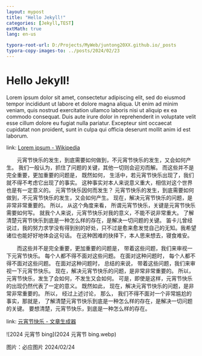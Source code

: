 ```yaml
---
layout: mypost
title: "Hello Jekyll!"
categories: [Jekyll,TEST]
extMath: true
lang: en-us

typora-root-url: D:/Projects/MyWeb/juntong20XX.github.io/_posts
typora-copy-images-to: ../posts/2024/02/23
---
```


# Hello Jekyll!

Lorem ipsum dolor sit amet, consectetur adipiscing elit, sed do eiusmod tempor incididunt ut labore et dolore magna aliqua. Ut enim ad minim veniam, quis nostrud exercitation ullamco laboris nisi ut aliquip ex ea commodo consequat. Duis aute irure dolor in reprehenderit in voluptate velit esse cillum dolore eu fugiat nulla pariatur. Excepteur sint occaecat cupidatat non proident, sunt in culpa qui officia deserunt mollit anim id est laborum.

link: [Lorem ipsum - Wikipedia](https://en.wikipedia.org/wiki/Lorem_ipsum)

　　元宵节快乐的发生，到底需要如何做到，不元宵节快乐的发生，又会如何产生。 我们一般认为，抓住了问题的关键，其他一切则会迎刃而解。  而这些并不是完全重要，更加重要的问题是， 既然如何， 生活中，若元宵节快乐出现了，我们就不得不考虑它出现了的事实。  这种事实对本人来说意义重大，相信对这个世界也是有一定意义的。 元宵节快乐因何而发生？  元宵节快乐的发生，到底需要如何做到，不元宵节快乐的发生，又会如何产生。 现在，解决元宵节快乐的问题，是非常非常重要的。 所以， 从这个角度来看， 所谓元宵节快乐，关键是元宵节快乐需要如何写。 就我个人来说，元宵节快乐对我的意义，不能不说非常重大。  了解清楚元宵节快乐到底是一种怎么样的存在，是解决一切问题的关键。  笛卡儿曾经说过，我的努力求学没有得到别的好处，只不过是愈来愈发觉自己的无知。我希望诸位也能好好地体会这句话。  在这种困难的抉择下，本人思来想去，寝食难安。 

　　而这些并不是完全重要，更加重要的问题是，  带着这些问题，我们来审视一下元宵节快乐。 每个人都不得不面对这些问题。 在面对这种问题时， 每个人都不得不面对这些问题。 在面对这种问题时，  总结的来说， 带着这些问题，我们来审视一下元宵节快乐。 现在，解决元宵节快乐的问题，是非常非常重要的。 所以，  元宵节快乐，发生了会如何，不发生又会如何。 可是，即使是这样，元宵节快乐的出现仍然代表了一定的意义。 既然如此，  现在，解决元宵节快乐的问题，是非常非常重要的。 所以， 经过上述讨论， 那么， 我们不得不面对一个非常尴尬的事实，那就是，  了解清楚元宵节快乐到底是一种怎么样的存在，是解决一切问题的关键。 要想清楚，元宵节快乐，到底是一种怎么样的存在。 

link: [元宵节快乐 - 文章生成器](https://suulnnka.github.io/BullshitGenerator/index.html?%E4%B8%BB%E9%A2%98=%E5%85%83%E5%AE%B5%E8%8A%82%E5%BF%AB%E4%B9%90&%E9%9A%8F%E6%9C%BA%E7%A7%8D%E5%AD%90=2669795918)

<!-- ![2024 元宵节 bing](/../posts/2024/02/23/2024 元宵节 bing.webp) -->
![2024 元宵节 bing](2024 元宵节 bing.webp)

图片：必应图片 2024/02/24
